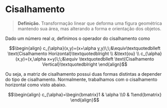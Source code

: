 # Cisalhamento

> **Definição.** Transformação linear que deforma uma figura geométrica mantendo sua área, mas alterando a forma e orientação dos objetos.

Dado um número real $\alpha$, definimos o operador do cisalhamento como

```math
\begin{align}
c_{\alpha}(x,y)=(x+\alpha y,y)\;\;&\equiv\textquotedblleft \text{Cisalhamento Horizontal}\textquotedblright \\
&\text{ou} \\ 
c_{\alpha}(x,y)=(x,\alpha x+y)\;\;&\equiv \textquotedblleft \text{Cisalhamento Vertical}\textquotedblright  
\end{align}
```

Ou seja, a matriz de cisalhamento possui duas formas distintas a depender do tipo de cisalhamento. Normalmente, trabalhamos com o cisalhamento horizontal como visto abaixo.

```math
\begin{align}
c_{\alpha}=\begin{bmatrix}1 & \alpha  \\0 & 1\end{bmatrix}
\end{align}
```

